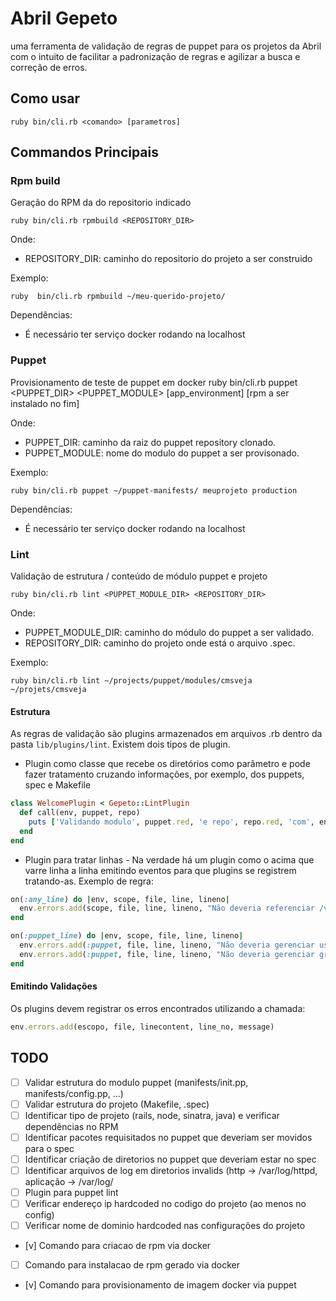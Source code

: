 # Abril Gepeto
uma ferramenta de validação de regras de puppet para os projetos da Abril com o intuito de facilitar a padronização de regras e agilizar a busca e correção de erros.


## Como usar

    ruby bin/cli.rb <comando> [parametros]

## Commandos Principais

### Rpm build
Geração do RPM da do repositorio indicado

    ruby bin/cli.rb rpmbuild <REPOSITORY_DIR>

Onde:

* REPOSITORY_DIR: caminho do repositorio do projeto a ser construido

Exemplo:

    ruby  bin/cli.rb rpmbuild ~/meu-querido-projeto/

Dependências:

* É necessário ter serviço docker rodando na localhost

### Puppet
Provisionamento de teste de puppet em docker
    ruby bin/cli.rb puppet <PUPPET_DIR> <PUPPET_MODULE> [app_environment] [rpm a ser instalado no fim]

Onde:

* PUPPET_DIR: caminho da raiz do puppet repository clonado.
* PUPPET_MODULE: nome do modulo do puppet a ser provisonado.

Exemplo:

    ruby bin/cli.rb puppet ~/puppet-manifests/ meuprojeto production

Dependências:

* É necessário ter serviço docker rodando na localhost

### Lint 

Validação de estrutura / conteúdo de módulo puppet e projeto

    ruby bin/cli.rb lint <PUPPET_MODULE_DIR> <REPOSITORY_DIR>

Onde:

* PUPPET_MODULE_DIR: caminho do módulo do puppet a ser validado.
* REPOSITORY_DIR: caminho do projeto onde está o arquivo .spec.

Exemplo:

    ruby bin/cli.rb lint ~/projects/puppet/modules/cmsveja ~/projets/cmsveja


#### Estrutura

As regras de validação são plugins armazenados em arquivos .rb dentro da pasta `lib/plugins/lint`. Existem dois tipos de plugin.

* Plugin como classe que recebe os diretórios como parâmetro e pode fazer tratamento cruzando informações, por exemplo, dos puppets, spec e Makefile

```ruby
class WelcomePlugin < Gepeto::LintPlugin
  def call(env, puppet, repo)
    puts ['Validando modulo', puppet.red, 'e repo', repo.red, 'com', env.plugins.count.to_s.blue, 'plugins'].join(' ')
  end
end
```

* Plugin para tratar linhas - Na verdade há um plugin como o acima que varre linha a linha emitindo eventos para que plugins se registrem tratando-as. 
Exemplo de regra:

```ruby
on(:any_line) do |env, scope, file, line, lineno|
  env.errors.add(scope, file, line, lineno, "Não deveria referenciar /var/abd - usar /opt/abril") if line.include?('/abd/')
end

on(:puppet_line) do |env, scope, file, line, lineno|
  env.errors.add(:puppet, file, line, lineno, "Não deveria gerenciar usuários - mover para spec") if line =~ /useradd|adduser/
  env.errors.add(:puppet, file, line, lineno, "Não deveria gerenciar grupos - mover para spec") if line =~ /groupadd|addgroup/
end
``` 

#### Emitindo Validações

Os plugins devem registrar os erros encontrados utilizando a chamada:

```ruby
env.errors.add(escopo, file, linecontent, line_no, message)
```

## TODO

* [ ] Validar estrutura do modulo puppet (manifests/init.pp, manifests/config.pp, ...)
* [ ] Validar estrutura do projeto (Makefile, .spec)
* [ ] Identificar tipo de projeto (rails, node, sinatra, java) e verificar dependências no RPM
* [ ] Identificar pacotes requisitados no puppet que deveriam ser movidos para o spec
* [ ] Identificar criação de diretorios no puppet que deveriam estar no spec
* [ ] Identificar arquivos de log em diretorios invalids (http -> /var/log/httpd, aplicação -> /var/log/<aplicacao>
* [ ] Plugin para puppet lint
* [ ] Verificar endereço ip hardcoded no codigo do projeto (ao menos no config)
* [ ] Verificar nome de dominio hardcoded nas configurações do projeto
* [v] Comando para criacao de rpm via docker
* [ ] Comando para instalacao de rpm gerado via docker
* [v] Comando para provisionamento de imagem docker via puppet
